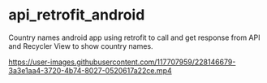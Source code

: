 # api_retrofit_android
Country names android app using retrofit to call and get response from API and Recycler View to show country names.


https://user-images.githubusercontent.com/117707959/228146679-3a3e1aa4-3720-4b74-8027-0520617a22ce.mp4

